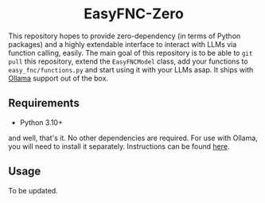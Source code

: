 <h1 align="center">EasyFNC-Zero</h1>

This repository hopes to provide zero-dependency (in terms of Python packages) and a highly extendable interface to interact with LLMs via function calling, easily. The main goal of this repository is to be able to `git pull` this repository, extend the `EasyFNCModel` class, add your functions to `easy_fnc/functions.py` and start using it with your LLMs asap. It ships with [Ollama](https://github.com/ollama/ollama) support out of the box.

## Requirements

* Python 3.10+

and well, that's it. No other dependencies are required. For use with Ollama, you will need to install it separately. Instructions can be found [here](https://ollama.com/download).

## Usage

To be updated.